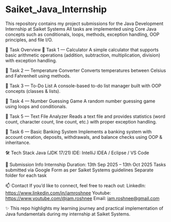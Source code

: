 # Saiket_Java_Internship
This repository contains my project submissions for the Java Development Internship at Saiket Systems
All tasks are implemented using Core Java concepts such as conditionals, loops, methods, exception handling, OOP principles, and file I/O.


📂 Task Overview
🔹 Task 1 — Calculator
A simple calculator that supports basic arithmetic operations (addition, subtraction, multiplication, division) with exception handling.

🔹 Task 2 — Temperature Converter
Converts temperatures between Celsius and Fahrenheit using methods.

🔹 Task 3 — To-Do List
A console-based to-do list manager built with OOP concepts (classes & lists).

🔹 Task 4 — Number Guessing Game
A random number guessing game using loops and conditionals.

🔹 Task 5 — Text File Analyzer
Reads a text file and provides statistics (word count, character count, line count, etc.) with proper exception handling.

🔹 Task 6 — Basic Banking System
Implements a banking system with account creation, deposits, withdrawals, and balance checks using OOP & inheritance.


🛠️ Tech Stack
Java (JDK 17/21)
IDE: IntelliJ IDEA / Eclipse / VS Code


📌 Submission Info
Internship Duration: 13th Sep 2025 – 13th Oct 2025
Tasks submitted via Google Form as per Saiket Systems guidelines
Separate folder for each task


📫 Contact
If you’d like to connect, feel free to reach out:
LinkedIn: https://www.linkedin.com/in/iamroshnee
Youtube: https://www.youtube.com/@iam.roshnee
Email: iam.roshnee@gmail.com


✨ This repo highlights my learning journey and practical implementation of Java fundamentals during my internship at Saiket Systems.
